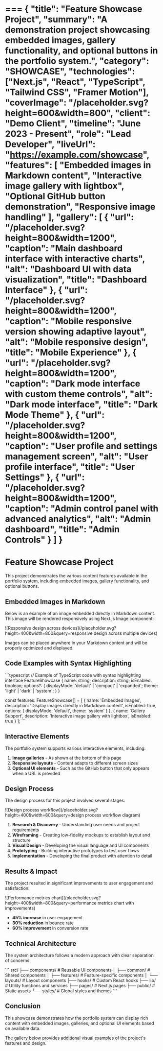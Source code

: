 ===
{
  "title": "Feature Showcase Project",
  "summary": "A demonstration project showcasing embedded images, gallery functionality, and optional buttons in the portfolio system.",
  "category": "SHOWCASE",
  "technologies": ["Next.js", "React", "TypeScript", "Tailwind CSS", "Framer Motion"],
  "coverImage": "/placeholder.svg?height=600&width=800",
  "client": "Demo Client",
  "timeline": "June 2023 - Present",
  "role": "Lead Developer",
  "liveUrl": "https://example.com/showcase",
  "features": [
    "Embedded images in Markdown content",
    "Interactive image gallery with lightbox",
    "Optional GitHub button demonstration",
    "Responsive image handling"
  ],
  "gallery": [
    {
      "url": "/placeholder.svg?height=800&width=1200",
      "caption": "Main dashboard interface with interactive charts",
      "alt": "Dashboard UI with data visualization",
      "title": "Dashboard Interface"
    },
    {
      "url": "/placeholder.svg?height=800&width=1200",
      "caption": "Mobile responsive version showing adaptive layout",
      "alt": "Mobile responsive design",
      "title": "Mobile Experience"
    },
    {
      "url": "/placeholder.svg?height=800&width=1200",
      "caption": "Dark mode interface with custom theme controls",
      "alt": "Dark mode interface",
      "title": "Dark Mode Theme"
    },
    {
      "url": "/placeholder.svg?height=800&width=1200",
      "caption": "User profile and settings management screen",
      "alt": "User profile interface",
      "title": "User Settings"
    },
    {
      "url": "/placeholder.svg?height=800&width=1200",
      "caption": "Admin control panel with advanced analytics",
      "alt": "Admin dashboard",
      "title": "Admin Controls"
    }
  ]
}
===

# Feature Showcase Project

This project demonstrates the various content features available in the portfolio system, including embedded images, gallery functionality, and optional buttons.

## Embedded Images in Markdown

Below is an example of an image embedded directly in Markdown content. This image will be rendered responsively using Next.js Image component:

![Responsive design across devices](/placeholder.svg?height=400&width=800&query=responsive design across multiple devices)

Images can be placed anywhere in your Markdown content and will be properly optimized and displayed.

## Code Examples with Syntax Highlighting

\`\`\`typescript
// Example of TypeScript code with syntax highlighting
interface FeatureShowcase {
  name: string;
  description: string;
  isEnabled: boolean;
  options?: {
    displayMode: 'default' | 'compact' | 'expanded';
    theme: 'light' | 'dark' | 'system';
  }
}

const features: FeatureShowcase[] = [
  {
    name: 'Embedded Images',
    description: 'Display images directly in Markdown content',
    isEnabled: true,
    options: {
      displayMode: 'default',
      theme: 'system'
    }
  },
  {
    name: 'Gallery Support',
    description: 'Interactive image gallery with lightbox',
    isEnabled: true
  }
];
\`\`\`

## Interactive Elements

The portfolio system supports various interactive elements, including:

1. **Image galleries** - As shown at the bottom of this page
2. **Responsive layouts** - Content adapts to different screen sizes
3. **Optional UI elements** - Such as the GitHub button that only appears when a URL is provided

## Design Process

The design process for this project involved several stages:

![Design process workflow](/placeholder.svg?height=400&width=800&query=design process workflow diagram)

1. **Research & Discovery** - Understanding user needs and project requirements
2. **Wireframing** - Creating low-fidelity mockups to establish layout and structure
3. **Visual Design** - Developing the visual language and UI components
4. **Prototyping** - Building interactive prototypes to test user flows
5. **Implementation** - Developing the final product with attention to detail

## Results & Impact

The project resulted in significant improvements to user engagement and satisfaction:

![Performance metrics chart](/placeholder.svg?height=400&width=800&query=performance metrics chart with improvements)

- **45% increase** in user engagement
- **30% reduction** in bounce rate
- **60% improvement** in conversion rate

## Technical Architecture

The system architecture follows a modern approach with clear separation of concerns:

\`\`\`
src/
├── components/         # Reusable UI components
│   ├── common/         # Shared components
│   ├── features/       # Feature-specific components
│   └── layouts/        # Layout components
├── hooks/              # Custom React hooks
├── lib/                # Utility functions and services
├── pages/              # Next.js pages
├── public/             # Static assets
└── styles/             # Global styles and themes
\`\`\`

## Conclusion

This showcase demonstrates how the portfolio system can display rich content with embedded images, galleries, and optional UI elements based on available data.

The gallery below provides additional visual examples of the project's features and design.
